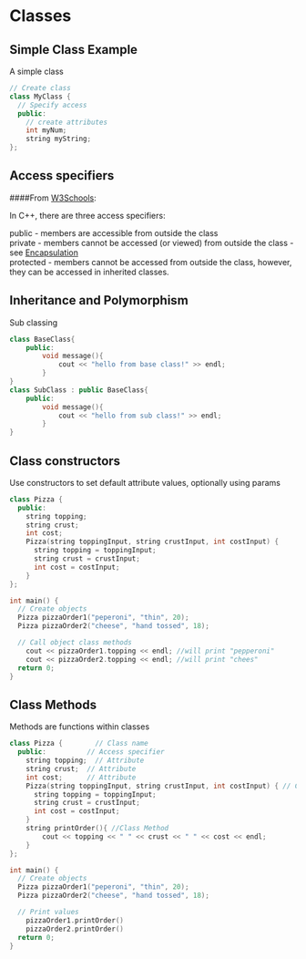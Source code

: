 # Classes

## Simple Class Example
A simple class
```cpp
// Create class
class MyClass {       
  // Specify access
  public:             
    // create attributes
    int myNum;        
    string myString;  
};
```


## Access specifiers
####From <a href="https://www.w3schools.com/cpp/cpp_access_specifiers.asp">W3Schools</a>:  

In C++, there are three access specifiers:

public - members are accessible from outside the class  
private - members cannot be accessed (or viewed) from outside the class - see <a href="https://www.w3schools.com/cpp/cpp_encapsulation.asp">Encapsulation</a>  
protected - members cannot be accessed from outside the class, however, they can be accessed in inherited classes.


## Inheritance and Polymorphism
Sub classing
```cpp
class BaseClass{
	public:
		void message(){
			cout << "hello from base class!" >> endl;
		}
}
class SubClass : public BaseClass{
	public:
		void message(){
			cout << "hello from sub class!" >> endl;
		}
}
```


## Class constructors
Use constructors to set default attribute values, optionally using params
```cpp
class Pizza {        
  public:          
    string topping;  
    string crust;  
    int cost;      
    Pizza(string toppingInput, string crustInput, int costInput) { 
      string topping = toppingInput;
      string crust = crustInput;
      int cost = costInput;
    }
};

int main() {
  // Create objects
  Pizza pizzaOrder1("peperoni", "thin", 20);
  Pizza pizzaOrder2("cheese", "hand tossed", 18);

  // Call object class methods
	cout << pizzaOrder1.topping << endl; //will print "pepperoni"
	cout << pizzaOrder2.topping << endl; //will print "chees"
  return 0;
}
```

## Class Methods
Methods are functions within classes
```cpp
class Pizza {        // Class name
  public:          // Access specifier
    string topping;  // Attribute
    string crust;  // Attribute
    int cost;      // Attribute
    Pizza(string toppingInput, string crustInput, int costInput) { // Constructor with parameters
      string topping = toppingInput;
      string crust = crustInput;
      int cost = costInput;
    }
	string printOrder(){ //Class Method
		cout << topping << " " << crust << " " << cost << endl;
	}
};

int main() {
  // Create objects
  Pizza pizzaOrder1("peperoni", "thin", 20);
  Pizza pizzaOrder2("cheese", "hand tossed", 18);

  // Print values
	pizzaOrder1.printOrder()
	pizzaOrder2.printOrder()
  return 0;
}
```

